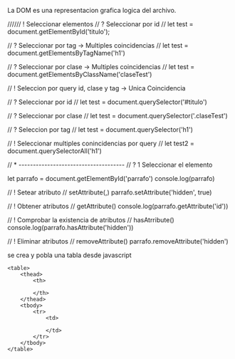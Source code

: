 La DOM es una representacion grafica logica del archivo.

////// ! Seleccionar elementos 
// ? Seleccionar por id 
// let test = document.getElementById('titulo');

// ? Seleccionar por tag -> Multiples coincidencias
// let test = document.getElementsByTagName('h1')

// ? Seleccionar por clase  -> Multiples coincidencias
// let test = document.getElementsByClassName('claseTest')

// ! Seleccion por query id, clase  y tag -> Unica Coincidencia

// ? Seleccionar por id 
// let test = document.querySelector('#titulo') 

// ? Seleccionar por clase 
// let test = document.querySelector('.claseTest') 


// ? Seleccion por tag 
// let test = document.querySelector('h1') 

// ! Seleccionar multiples conincidencias por query
// let test2 = document.querySelectorAll('h1')

// * -------------------------------------
// ? 1 Seleccionar el elemento 

let parrafo = document.getElementById('parrafo')
console.log(parrafo)

// ! Setear atributo
    // setAttribute(<nombre attributo>,<valor>)
    parrafo.setAttribute('hidden', true)

// ! Obtener  atributos
    // getAttribute(<nombre atributo>)
    console.log(parrafo.getAttribute('id'))

// ! Comprobar la existencia de atributos
    // hasAtrribute(<nombre atributo>)
    console.log(parrafo.hasAttribute('hidden'))

// ! Eliminar atributos
    // removeAttribute(<nombre del atributo>)
    parrafo.removeAttribute('hidden')


se crea y pobla una tabla desde javascript


    <table>
        <thead>
            <th>

            </th>
        </thead>
        <tbody>
            <tr>
                <td>
                    
                </td>
            </tr>
        </tbody>
    </table>